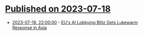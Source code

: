 # [Published on 2023-07-18](index.md)

* [2023-07-18, 22:00:00](https://slashdot.org/story/23/07/18/209255/eus-ai-lobbying-blitz-gets-lukewarm-response-in-asia?utm_source=rss1.0mainlinkanon&utm_medium=feed) - [EU's AI Lobbying Blitz Gets Lukewarm Response in Asia](https://slashdot.org/story/23/07/18/209255/eus-ai-lobbying-blitz-gets-lukewarm-response-in-asia?utm_source=rss1.0mainlinkanon&utm_medium=feed)
